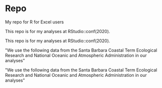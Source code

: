 # Repo
My repo for R for Excel users

This repo is for my analyses at RStudio::conf(2020). 

This repo is for my analyses at RStudio::conf(2020). 

"We use the following data from the Santa Barbara Coastal Term Ecological Research and National  Oceanic and Atmospheric Administration in our analyses"

"We use the following data from the Santa Barbara Coastal Term Ecological Research and National  Oceanic and Atmospheric Administration in our analyses"
